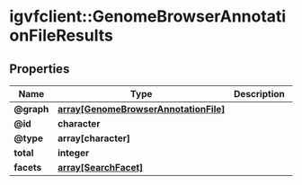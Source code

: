 # igvfclient::GenomeBrowserAnnotationFileResults


## Properties
Name | Type | Description | Notes
------------ | ------------- | ------------- | -------------
**@graph** | [**array[GenomeBrowserAnnotationFile]**](GenomeBrowserAnnotationFile.md) |  | [optional] 
**@id** | **character** |  | [optional] 
**@type** | **array[character]** |  | [optional] 
**total** | **integer** |  | [optional] 
**facets** | [**array[SearchFacet]**](SearchFacet.md) |  | [optional] 


